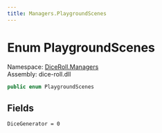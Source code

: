```yaml
---
title: Managers.PlaygroundScenes
---
```


# <a id="DiceRoll_Managers_PlaygroundScenes"></a> Enum PlaygroundScenes

Namespace: [DiceRoll.Managers](DiceRoll.Managers.md)  
Assembly: dice\-roll.dll  

```csharp
public enum PlaygroundScenes
```

## Fields

`DiceGenerator = 0` 

